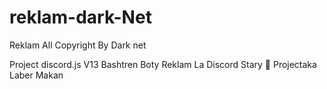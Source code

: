 # reklam-dark-Net
Reklam
All Copyright By Dark net

Project discord.js V13 Bashtren Boty Reklam La Discord
Stary 🌟 Projectaka Laber Makan
